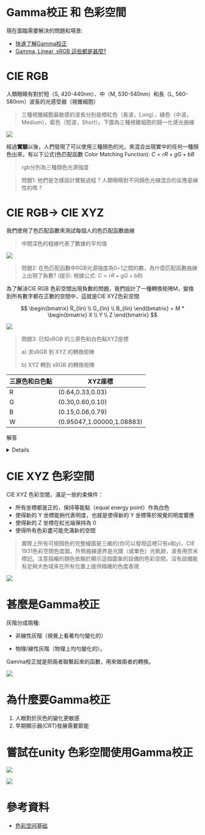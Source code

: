 # Gamma校正 和 色彩空間

現在面臨需要解決的問題和場景:

* [快速了解Gamma校正](https://www.bilibili.com/video/BV15t411Y7cf/?spm_id_from=autoNext&vd_source=c8f797eb0ed2b9ae031c806a2b48a232)
* [Gamma, Linear, sRGB 這些都是甚麼?](https://blog.csdn.net/lrh3025/article/details/102723090?spm=1001.2101.3001.6661.1&utm_medium=distribute.pc_relevant_t0.none-task-blog-2%7Edefault%7ECTRLIST%7ERate-1-102723090-blog-117229466.pc_relevant_aa_2&depth_1-utm_source=distribute.pc_relevant_t0.none-task-blog-2%7Edefault%7ECTRLIST%7ERate-1-102723090-blog-117229466.pc_relevant_aa_2&utm_relevant_index=1)

# CIE RGB
人類眼睛有對於短（S, 420-440nm）、中（M, 530-540nm）和長（L, 560-580nm）波長的光感受器（視錐細胞）

> 三種視錐細胞最敏感的波長分別是橙紅色（長波，Long），綠色（中波，Medium），藍色（短波，Short）。下圖為三種視錐細胞的歸一化感光曲線

![](pic/v2-217757e4c4dc1c63956cb2f2cfdab9f8_1440w.png)

經過**實驗**以後，人們發現了可以使用三種顏色的光，來混合出現實中的任何一種顏色出來，有以下公式(色匹配函數 Color Matching Function): $C = rR + gG + bB$
> rgb分別為三種顏色光源強度

> 問題1: 他們是怎樣設計實驗過程 ? 人類眼睛對不同顏色光線混合的反應是線性的嗎 ?

# CIE RGB-> CIE XYZ
我們使用了色匹配函數來測試每個人的色匹配函數曲線

> 中間深色的粗線代表了數據的平均值

![](pic/v2-cff378c686cc8b62190b52ff3bd3c41c_1440w.png)

> 問題2: 在色匹配函數中RGB光源強度為0~1之間的數，為什麼匹配函數曲線上出現了負數? (提示: 根據公式: $C = rR + gG + bB$)

為了解決CIE RGB 色彩空間出現負數的問題，我們設計了一種轉換矩陣M，變換到所有數字都在正數的空間中，這就是CIE XYZ色彩空間

$$
\begin{bmatrix}
    R_{lin} \\
    G_{lin} \\
    B_{lin} 
\end{bmatrix} = 
M * 
\begin{bmatrix}
    X \\
    Y \\
    Z 
\end{bmatrix}
$$

![](pic/v2-0015aca1c5aca4fc434546c701cd6bcf_r.jpg)

> 問題3: 已知sRGB 的三原色和白色點XYZ座標
> 
> a) 求sRGB 到 XYZ 的轉換矩陣
> 
> b) XYZ 轉到 sRGB 的轉換矩陣

|三原色和白色點|XYZ座標|
|---|---|
|R|(0.64,0.33,0.03)|
|G|(0.30,0.60,0.10)|
|B|(0.15,0.06,0.79)|
|W|(0.95047,1.00000,1.08883)|

解答
<details>

根據公式: $C = rR + gG + bB$

可以先找到XYZ在新空間的基底向量，我們理想中RGB值為(1,1,1)時將等於白色

設$w$為$w_r, w_g, w_b$，則$w_rR, w_gG, w_bB 為新的基底向量，求w向量$

$$W = w_rR + w_gG + w_bB$$

$$W = [R,G,B]w$$

$$w = [R,G,B]^{-1}W$$

$$
w = [R,G,B]^{-1}W =
\begin{bmatrix}
    0.64&0.30&0.15 \\
    0.33&0.60&0.06 \\
    0.03&0.10&0.79
\end{bmatrix}^{-1}
\begin{bmatrix}
    0.95047 \\
    1.00000 \\
    1.08883
\end{bmatrix} = 
\begin{bmatrix}
    0.6445 \\
    1.1919 \\
    1.2029 \\
\end{bmatrix}
$$

$以w_rR, w_gG, w_bB 為新的基底向量，找出在C_{XYZ}它所對應的sRGB座標$

$$
1式: 
\begin{bmatrix}
    X \\
    Y \\
    Z 
\end{bmatrix} = 
M * 
\begin{bmatrix}
    R_{lin} \\
    G_{lin} \\
    B_{lin} 
\end{bmatrix}
$$

$$
2式: 
C_{XYZ} = r(w_rR) + g(w_gR) + b(w_bB)
$$

$$
2式矩陣:
C_{XYZ} = [R,G,B]
\begin{bmatrix}
    w_r&0&0 \\
    0&w_g&0 \\
    0&0&w_b 
\end{bmatrix}
\begin{bmatrix}
    r \\
    g \\
    b
\end{bmatrix}=
[w_rR,w_gR,w_bB]C_{RGB}
$$

$$
C_{XYZ} = 
\begin{bmatrix}
    0.64&0.30&0.15 \\
    0.33&0.60&0.06 \\
    0.03&0.10&0.79
\end{bmatrix}
\begin{bmatrix}
    0.6445&0&0 \\
    0&1.1919&0 \\
    0&0&1.2029 
\end{bmatrix}
\begin{bmatrix}
    r \\
    g \\
    b
\end{bmatrix}=
\begin{bmatrix}
0.4125 & 0.3576 & 0.1804 \\
0.2127 & 0.7151 & 0.0722 \\
0.0193 & 0.1192 & 0.9503
\end{bmatrix}C_{RGB}
$$

因此 sRGB 到 XYZ 的轉換矩陣M為($C_{XYZ} = M*C{sRGB}$):
$$
M = [w_rR,w_gR,w_bB] = 
\begin{bmatrix}
0.4125 & 0.3576 & 0.1804 \\
0.2127 & 0.7151 & 0.0722 \\
0.0193 & 0.1192 & 0.9503
\end{bmatrix}
$$

XYZ 到 sRGB 的轉換矩陣為M的逆矩陣($M^{-1}*C_{XYZ} = C{sRGB}$):
$$
M = [w_rR,w_gR,w_bB]^{-1} = 
\begin{bmatrix}
3.2403 & -1.5371 & -0.4985 \\
-0.9693 & 1.8760 & 0.0416 \\
0.0556 & -0.2040 & 1.0572
\end{bmatrix}
$$

# 題外話
在此基礎下sRGB值還是有可能會回到負值，那麼超出值將會強制歸0(回到sRGB的三角形內)，所以sRGB下的圖像會損失部分準確性

從CIE XYZ空間轉換後得到了一個線性的RGB值，要令顯示器正常顯示，就要對其使用gamma校正，每個空間的gamma校正公式都不太一樣(通常為$C = C_{lin}^{1/\gamma},\gamma =2.2$)，用sRGB空間作為例子，就使用了分段函數:

$$
C = \begin{cases}
12.92C_{lin},\quad &x\leq 0.0031308 \\
1.055C_{lin}^{1/2.4}-0.055,\quad &x>0.0031308
\end{cases} 
$$

</details>

# CIE XYZ 色彩空間

CIE XYZ 色彩空間，滿足一些約束條件：

+ 所有坐標都是正的，保持等能點（equal energy point）作為白色
+ 使得新的 Y 坐標能夠代表明度，也就是使得新的 Y 坐標等於視覺的明度響應
+ 使得新的 Z 坐標在紅光端保持為 0
+ 使得所有色彩盡可能充滿新的空間

> 實際上所有可視顏色的完整繪圖是三維的(你可以發現這裡只有x和y)，CIE 1931色彩空間色度圖。外側曲線邊界是光譜（或單色）光軌跡，波長用奈米標記。注意描繪的顏色依賴於顯示這個圖象的設備的色彩空間，沒有設備能有足夠大色域來在所有位置上提供精確的色度表現

![](pic/v2-847b6a6e229101f4163b1a0c584330ff_r.jpg)


# 甚麼是Gamma校正
灰階分成兩種: 

- 非線性灰階（視覺上看著均勻變化的）

- 物理/線性灰階（物理上均勻變化的）。

Gamma校正就是把兩者聯繫起來的函數，用來做兩者的轉換。

![](pic/Gamma.png)

# 為什麼要Gamma校正
1. 人眼對於灰色的變化更敏感
2. 早期顯示器(CRT)發展需要節能

# 嘗試在unity 色彩空間使用Gamma校正
![](pic/螢幕擷取畫面%202022-09-11%20103521.png)

![](pic/螢幕擷取畫面%202022-09-11%20103457.png)

# 參考資料
* [色彩空间基础](https://zhuanlan.zhihu.com/p/24214731)


